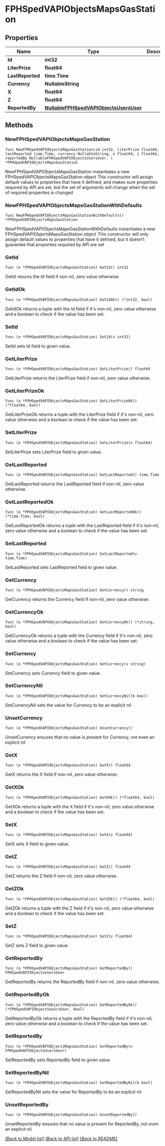 # FPHSpedVAPIObjectsMapsGasStation

## Properties

Name | Type | Description | Notes
------------ | ------------- | ------------- | -------------
**Id** | **int32** |  | [readonly] 
**LiterPrize** | **float64** |  | [readonly] 
**LastReported** | **time.Time** |  | [readonly] 
**Currency** | **NullableString** |  | [readonly] 
**X** | **float64** |  | [readonly] 
**Z** | **float64** |  | [readonly] 
**ReportedBy** | [**NullableFPHSpedVAPIObjectsUsersUser**](FPHSpedVAPIObjectsUsersUser.md) |  | [readonly] 

## Methods

### NewFPHSpedVAPIObjectsMapsGasStation

`func NewFPHSpedVAPIObjectsMapsGasStation(id int32, literPrize float64, lastReported time.Time, currency NullableString, x float64, z float64, reportedBy NullableFPHSpedVAPIObjectsUsersUser, ) *FPHSpedVAPIObjectsMapsGasStation`

NewFPHSpedVAPIObjectsMapsGasStation instantiates a new FPHSpedVAPIObjectsMapsGasStation object
This constructor will assign default values to properties that have it defined,
and makes sure properties required by API are set, but the set of arguments
will change when the set of required properties is changed

### NewFPHSpedVAPIObjectsMapsGasStationWithDefaults

`func NewFPHSpedVAPIObjectsMapsGasStationWithDefaults() *FPHSpedVAPIObjectsMapsGasStation`

NewFPHSpedVAPIObjectsMapsGasStationWithDefaults instantiates a new FPHSpedVAPIObjectsMapsGasStation object
This constructor will only assign default values to properties that have it defined,
but it doesn't guarantee that properties required by API are set

### GetId

`func (o *FPHSpedVAPIObjectsMapsGasStation) GetId() int32`

GetId returns the Id field if non-nil, zero value otherwise.

### GetIdOk

`func (o *FPHSpedVAPIObjectsMapsGasStation) GetIdOk() (*int32, bool)`

GetIdOk returns a tuple with the Id field if it's non-nil, zero value otherwise
and a boolean to check if the value has been set.

### SetId

`func (o *FPHSpedVAPIObjectsMapsGasStation) SetId(v int32)`

SetId sets Id field to given value.


### GetLiterPrize

`func (o *FPHSpedVAPIObjectsMapsGasStation) GetLiterPrize() float64`

GetLiterPrize returns the LiterPrize field if non-nil, zero value otherwise.

### GetLiterPrizeOk

`func (o *FPHSpedVAPIObjectsMapsGasStation) GetLiterPrizeOk() (*float64, bool)`

GetLiterPrizeOk returns a tuple with the LiterPrize field if it's non-nil, zero value otherwise
and a boolean to check if the value has been set.

### SetLiterPrize

`func (o *FPHSpedVAPIObjectsMapsGasStation) SetLiterPrize(v float64)`

SetLiterPrize sets LiterPrize field to given value.


### GetLastReported

`func (o *FPHSpedVAPIObjectsMapsGasStation) GetLastReported() time.Time`

GetLastReported returns the LastReported field if non-nil, zero value otherwise.

### GetLastReportedOk

`func (o *FPHSpedVAPIObjectsMapsGasStation) GetLastReportedOk() (*time.Time, bool)`

GetLastReportedOk returns a tuple with the LastReported field if it's non-nil, zero value otherwise
and a boolean to check if the value has been set.

### SetLastReported

`func (o *FPHSpedVAPIObjectsMapsGasStation) SetLastReported(v time.Time)`

SetLastReported sets LastReported field to given value.


### GetCurrency

`func (o *FPHSpedVAPIObjectsMapsGasStation) GetCurrency() string`

GetCurrency returns the Currency field if non-nil, zero value otherwise.

### GetCurrencyOk

`func (o *FPHSpedVAPIObjectsMapsGasStation) GetCurrencyOk() (*string, bool)`

GetCurrencyOk returns a tuple with the Currency field if it's non-nil, zero value otherwise
and a boolean to check if the value has been set.

### SetCurrency

`func (o *FPHSpedVAPIObjectsMapsGasStation) SetCurrency(v string)`

SetCurrency sets Currency field to given value.


### SetCurrencyNil

`func (o *FPHSpedVAPIObjectsMapsGasStation) SetCurrencyNil(b bool)`

 SetCurrencyNil sets the value for Currency to be an explicit nil

### UnsetCurrency
`func (o *FPHSpedVAPIObjectsMapsGasStation) UnsetCurrency()`

UnsetCurrency ensures that no value is present for Currency, not even an explicit nil
### GetX

`func (o *FPHSpedVAPIObjectsMapsGasStation) GetX() float64`

GetX returns the X field if non-nil, zero value otherwise.

### GetXOk

`func (o *FPHSpedVAPIObjectsMapsGasStation) GetXOk() (*float64, bool)`

GetXOk returns a tuple with the X field if it's non-nil, zero value otherwise
and a boolean to check if the value has been set.

### SetX

`func (o *FPHSpedVAPIObjectsMapsGasStation) SetX(v float64)`

SetX sets X field to given value.


### GetZ

`func (o *FPHSpedVAPIObjectsMapsGasStation) GetZ() float64`

GetZ returns the Z field if non-nil, zero value otherwise.

### GetZOk

`func (o *FPHSpedVAPIObjectsMapsGasStation) GetZOk() (*float64, bool)`

GetZOk returns a tuple with the Z field if it's non-nil, zero value otherwise
and a boolean to check if the value has been set.

### SetZ

`func (o *FPHSpedVAPIObjectsMapsGasStation) SetZ(v float64)`

SetZ sets Z field to given value.


### GetReportedBy

`func (o *FPHSpedVAPIObjectsMapsGasStation) GetReportedBy() FPHSpedVAPIObjectsUsersUser`

GetReportedBy returns the ReportedBy field if non-nil, zero value otherwise.

### GetReportedByOk

`func (o *FPHSpedVAPIObjectsMapsGasStation) GetReportedByOk() (*FPHSpedVAPIObjectsUsersUser, bool)`

GetReportedByOk returns a tuple with the ReportedBy field if it's non-nil, zero value otherwise
and a boolean to check if the value has been set.

### SetReportedBy

`func (o *FPHSpedVAPIObjectsMapsGasStation) SetReportedBy(v FPHSpedVAPIObjectsUsersUser)`

SetReportedBy sets ReportedBy field to given value.


### SetReportedByNil

`func (o *FPHSpedVAPIObjectsMapsGasStation) SetReportedByNil(b bool)`

 SetReportedByNil sets the value for ReportedBy to be an explicit nil

### UnsetReportedBy
`func (o *FPHSpedVAPIObjectsMapsGasStation) UnsetReportedBy()`

UnsetReportedBy ensures that no value is present for ReportedBy, not even an explicit nil

[[Back to Model list]](../README.md#documentation-for-models) [[Back to API list]](../README.md#documentation-for-api-endpoints) [[Back to README]](../README.md)


